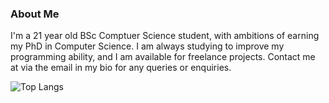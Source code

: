 ### About Me

I'm a 21 year old BSc Comptuer Science student, with ambitions of earning my PhD in Computer Science. I am always studying to improve my programming ability, and I am available for freelance projects. Contact me at via the email in my bio for any queries or enquiries.

![Top Langs](https://github-readme-stats.vercel.app/api/top-langs/?username=leytonoday&layout=compact&count_private=true&show_icons=true)
